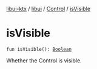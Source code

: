 [libui-ktx](../../index.md) / [libui](../index.md) / [Control](index.md) / [isVisible](./is-visible.md)

# isVisible

`fun isVisible(): `[`Boolean`](https://kotlinlang.org/api/latest/jvm/stdlib/kotlin/-boolean/index.html)

Whether the Control is visible.

